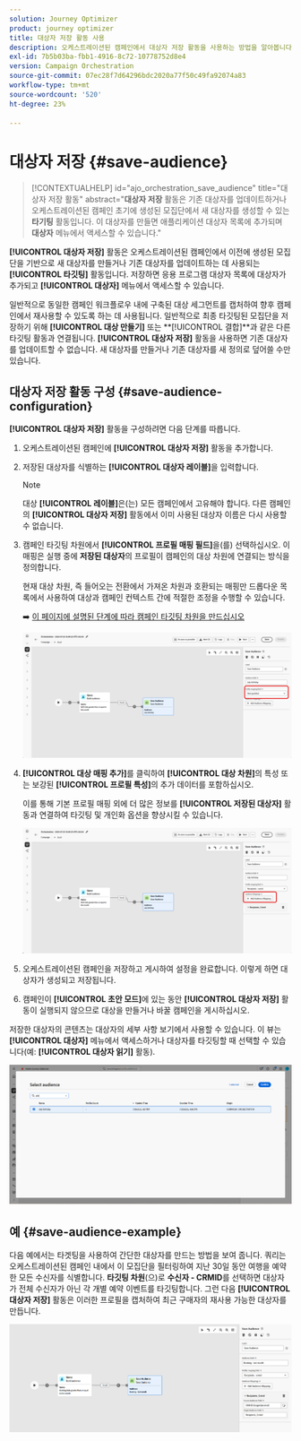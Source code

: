 ```yaml
---
solution: Journey Optimizer
product: journey optimizer
title: 대상자 저장 활동 사용
description: 오케스트레이션된 캠페인에서 대상자 저장 활동을 사용하는 방법을 알아봅니다
exl-id: 7b5b03ba-fbb1-4916-8c72-10778752d8e4
version: Campaign Orchestration
source-git-commit: 07ec28f7d64296bdc2020a77f50c49fa92074a83
workflow-type: tm+mt
source-wordcount: '520'
ht-degree: 23%

---
```



# 대상자 저장 {#save-audience}

>[!CONTEXTUALHELP]
>id="ajo_orchestration_save_audience"
>title="대상자 저장 활동"
>abstract="**대상자 저장** 활동은 기존 대상자를 업데이트하거나 오케스트레이션된 캠페인 초기에 생성된 모집단에서 새 대상자를 생성할 수 있는 **타기팅** 활동입니다. 이 대상자를 만들면 애플리케이션 대상자 목록에 추가되며 **대상자** 메뉴에서 액세스할 수 있습니다."

**[!UICONTROL 대상자 저장]** 활동은 오케스트레이션된 캠페인에서 이전에 생성된 모집단을 기반으로 새 대상자를 만들거나 기존 대상자를 업데이트하는 데 사용되는 **[!UICONTROL 타깃팅]** 활동입니다. 저장하면 응용 프로그램 대상자 목록에 대상자가 추가되고 **[!UICONTROL 대상자]** 메뉴에서 액세스할 수 있습니다.

일반적으로 동일한 캠페인 워크플로우 내에 구축된 대상 세그먼트를 캡처하여 향후 캠페인에서 재사용할 수 있도록 하는 데 사용됩니다. 일반적으로 최종 타깃팅된 모집단을 저장하기 위해 **[!UICONTROL 대상 만들기]** 또는 **[!UICONTROL 결합]**과 같은 다른 타깃팅 활동과 연결됩니다.
**[!UICONTROL 대상자 저장]** 활동을 사용하면 기존 대상자를 업데이트할 수 없습니다. 새 대상자를 만들거나 기존 대상자를 새 정의로 덮어쓸 수만 있습니다.

## 대상자 저장 활동 구성 {#save-audience-configuration}

**[!UICONTROL 대상자 저장]** 활동을 구성하려면 다음 단계를 따릅니다.

1. 오케스트레이션된 캠페인에 **[!UICONTROL 대상자 저장]** 활동을 추가합니다.

1. 저장된 대상자를 식별하는 **[!UICONTROL 대상자 레이블]**&#x200B;을 입력합니다.

   >[!NOTE]
   >
   >대상 **[!UICONTROL 레이블]**&#x200B;은(는) 모든 캠페인에서 고유해야 합니다. 다른 캠페인의 **[!UICONTROL 대상자 저장]** 활동에서 이미 사용된 대상자 이름은 다시 사용할 수 없습니다.

1. 캠페인 타깃팅 차원에서 **[!UICONTROL 프로필 매핑 필드&#x200B;]**&#x200B;을(를) 선택하십시오. 이 매핑은 실행 중에 **저장된 대상자**&#x200B;의 프로필이 캠페인의 대상 차원에 연결되는 방식을 정의합니다.

   현재 대상 차원, 즉 들어오는 전환에서 가져온 차원과 호환되는 매핑만 드롭다운 목록에서 사용하여 대상과 캠페인 컨텍스트 간에 적절한 조정을 수행할 수 있습니다.

   ➡️ [이 페이지에 설명된 단계에 따라 캠페인 타깃팅 차원을 만드십시오](../target-dimension.md)

   ![](../assets/save-audience-1.png)

1. **[!UICONTROL 대상 매핑 추가]**&#x200B;를 클릭하여 **[!UICONTROL 대상 차원]**&#x200B;의 특성 또는 보강된 **[!UICONTROL 프로필 특성]**&#x200B;의 추가 데이터를 포함하십시오.

   이를 통해 기본 프로필 매핑 외에 더 많은 정보를 **[!UICONTROL 저장된 대상자]** 활동과 연결하여 타깃팅 및 개인화 옵션을 향상시킬 수 있습니다.

   ![](../assets/save-audience-2.png)

1. 오케스트레이션된 캠페인을 저장하고 게시하여 설정을 완료합니다. 이렇게 하면 대상자가 생성되고 저장됩니다.

1. 캠페인이 **[!UICONTROL 초안 모드]**&#x200B;에 있는 동안 **[!UICONTROL 대상자 저장]** 활동이 실행되지 않으므로 대상을 만들거나 바꿀 캠페인을 게시하십시오.

저장한 대상자의 콘텐츠는 대상자의 세부 사항 보기에서 사용할 수 있습니다. 이 뷰는 **[!UICONTROL 대상자]** 메뉴에서 액세스하거나 대상자를 타깃팅할 때 선택할 수 있습니다(예: **[!UICONTROL 대상자 읽기]** 활동).

![](../assets/save-audience-4.png)


## 예 {#save-audience-example}

다음 예에서는 타겟팅을 사용하여 간단한 대상자를 만드는 방법을 보여 줍니다. 쿼리는 오케스트레이션된 캠페인 내에서 이 모집단을 필터링하여 지난 30일 동안 여행을 예약한 모든 수신자를 식별합니다. **타깃팅 차원**(으)로 **수신자 - CRMID**&#x200B;를 선택하면 대상자가 전체 수신자가 아닌 각 개별 예약 이벤트를 타깃팅합니다. 그런 다음 **[!UICONTROL 대상자 저장]** 활동은 이러한 프로필을 캡처하여 최근 구매자의 재사용 가능한 대상자를 만듭니다.

![](../assets/save-audience-3.png)
